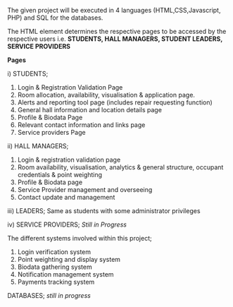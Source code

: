 The given project will be executed in 4 languages (HTML,CSS,Javascript, PHP) and SQL for the databases.

The HTML element determines the respective pages to be accessed by the respective users i.e. **STUDENTS, HALL MANAGERS, STUDENT LEADERS, SERVICE PROVIDERS**

**Pages**

i) STUDENTS;
1. Login & Registration Validation Page
2. Room allocation, availability, visualisation & application page.
3. Alerts and reporting tool page (includes repair requesting function)
4. General hall information and location details page
5. Profile & Biodata Page
6. Relevant contact information and links page
7. Service providers Page
   
ii) HALL MANAGERS;
1. Login & registration validation page
2. Room availability, visualisation, analytics & general structure, occupant credentials & point weighting 
3. Profile & Biodata page
4. Service Provider management and overseeing
5. Contact update and management

iii) LEADERS;
Same as students with some administrator privileges

iv) SERVICE PROVIDERS;
*Still in Progress*

The different systems involved within this project;
1. Login verification system
2. Point weighting and display system
3. Biodata gathering system
4. Notification management system
5. Payments tracking system

DATABASES; *still in progress*



